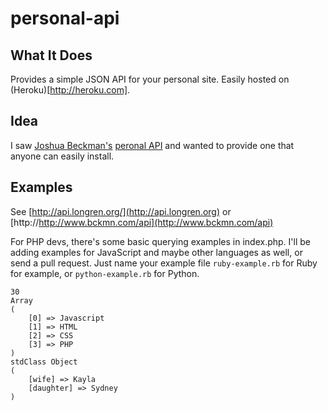 personal-api
============

What It Does
-----------------------------
Provides a simple JSON API for your personal site. Easily hosted on (Heroku)[http://heroku.com].

Idea
-----------------------------
I saw [Joshua Beckman's](https://twitter.com/jbckmn) [peronal API](http://http://www.bckmn.com/api) and wanted to provide one that anyone can easily install.

Examples
-----------------------------
See [http://api.longren.org/](http://api.longren.org) or [http://http://www.bckmn.com/api](http://www.bckmn.com/api)

For PHP devs, there's some basic querying examples in index.php. I'll be adding examples for JavaScript and maybe other languages as well, or send a pull request. Just name your example file ```ruby-example.rb``` for Ruby for example, or ```python-example.rb``` for Python.

```
30
Array
(
    [0] => Javascript
    [1] => HTML
    [2] => CSS
    [3] => PHP
)
stdClass Object
(
    [wife] => Kayla
    [daughter] => Sydney
)
```